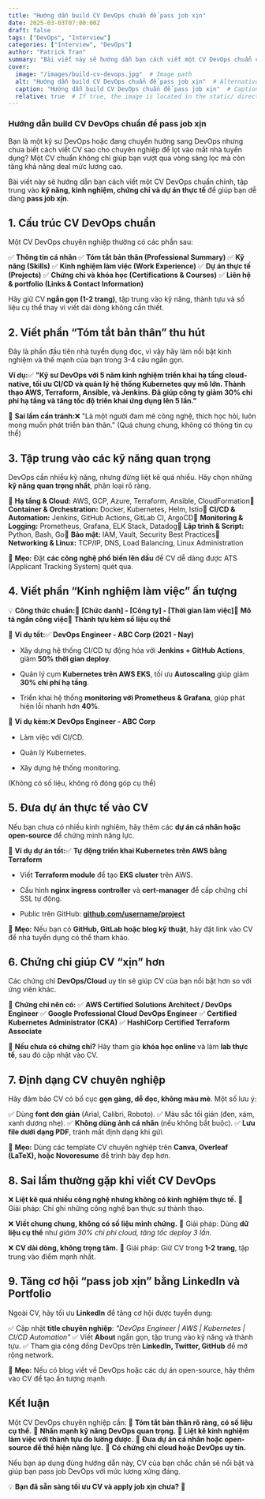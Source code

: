 ```yaml
---
title: "Hướng dẫn build CV DevOps chuẩn để pass job xịn"
date: 2025-03-03T07:00:00Z
draft: false
tags: ["DevOps", "Interview"]
categories: ["Interview", "DevOps"]
author: "Patrick Tran"
summary: "Bài viết này sẽ hướng dẫn bạn cách viết một CV DevOps chuẩn chỉnh, tập trung vào kỹ năng, kinh nghiệm, chứng chỉ và dự án thực tế để giúp bạn dễ dàng pass job xịn."
cover:
  image: "/images/build-cv-devops.jpg"  # Image path
  alt: "Hướng dẫn build CV DevOps chuẩn để pass job xịn"  # Alternative text if the image fails to load
  caption: "Hướng dẫn build CV DevOps chuẩn để pass job xịn"  # Caption below the image (optional)
  relative: true  # If true, the image is located in the static/ directory
---
```

### **Hướng dẫn build CV DevOps chuẩn để pass job xịn**

Bạn là một kỹ sư DevOps hoặc đang chuyển hướng sang DevOps nhưng chưa biết cách viết CV sao cho chuyên nghiệp để lọt vào mắt nhà tuyển dụng? Một CV chuẩn không chỉ giúp bạn vượt qua vòng sàng lọc mà còn tăng khả năng deal mức lương cao.

Bài viết này sẽ hướng dẫn bạn cách viết một CV DevOps chuẩn chỉnh, tập trung vào **kỹ năng, kinh nghiệm, chứng chỉ và dự án thực tế** để giúp bạn dễ dàng **pass job xịn**.

**1\. Cấu trúc CV DevOps chuẩn**
--------------------------------

Một CV DevOps chuyên nghiệp thường có các phần sau:

✅ **Thông tin cá nhân**
✅ **Tóm tắt bản thân (Professional Summary)**
✅ **Kỹ năng (Skills)**
✅ **Kinh nghiệm làm việc (Work Experience)**
✅ **Dự án thực tế (Projects)**
✅ **Chứng chỉ và khóa học (Certifications & Courses)**
✅ **Liên hệ & portfolio (Links & Contact Information)**

Hãy giữ CV **ngắn gọn (1-2 trang)**, tập trung vào kỹ năng, thành tựu và số liệu cụ thể thay vì viết dài dòng không cần thiết.

**2\. Viết phần “Tóm tắt bản thân” thu hút**
--------------------------------------------

Đây là phần đầu tiên nhà tuyển dụng đọc, vì vậy hãy làm nổi bật kinh nghiệm và thế mạnh của bạn trong 3-4 câu ngắn gọn.

**Ví dụ:**✅ **"Kỹ sư DevOps với 5 năm kinh nghiệm triển khai hạ tầng cloud-native, tối ưu CI/CD và quản lý hệ thống Kubernetes quy mô lớn. Thành thạo AWS, Terraform, Ansible, và Jenkins. Đã giúp công ty giảm 30% chi phí hạ tầng và tăng tốc độ triển khai ứng dụng lên 5 lần."**

📌 **Sai lầm cần tránh:**❌ "Là một người đam mê công nghệ, thích học hỏi, luôn mong muốn phát triển bản thân." (Quá chung chung, không có thông tin cụ thể)

**3\. Tập trung vào các kỹ năng quan trọng**
--------------------------------------------

DevOps cần nhiều kỹ năng, nhưng đừng liệt kê quá nhiều. Hãy chọn những **kỹ năng quan trọng nhất**, phân loại rõ ràng.

🔹 **Hạ tầng & Cloud:** AWS, GCP, Azure, Terraform, Ansible, CloudFormation🔹 **Container & Orchestration:** Docker, Kubernetes, Helm, Istio🔹 **CI/CD & Automation:** Jenkins, GitHub Actions, GitLab CI, ArgoCD🔹 **Monitoring & Logging:** Prometheus, Grafana, ELK Stack, Datadog🔹 **Lập trình & Script:** Python, Bash, Go🔹 **Bảo mật:** IAM, Vault, Security Best Practices🔹 **Networking & Linux:** TCP/IP, DNS, Load Balancing, Linux Administration

📌 **Mẹo:** Đặt **các công nghệ phổ biến lên đầu** để CV dễ dàng được ATS (Applicant Tracking System) quét qua.

**4\. Viết phần “Kinh nghiệm làm việc” ấn tượng**
-------------------------------------------------

💡 **Công thức chuẩn:**📌 **\[Chức danh\] - \[Công ty\] - \[Thời gian làm việc\]**📌 **Mô tả ngắn công việc**📌 **Thành tựu kèm số liệu cụ thể**

🔹 **Ví dụ tốt:**✅ **DevOps Engineer - ABC Corp (2021 - Nay)**

*   Xây dựng hệ thống CI/CD tự động hóa với **Jenkins + GitHub Actions**, giảm **50% thời gian deploy**.
    
*   Quản lý cụm **Kubernetes trên AWS EKS**, tối ưu **Autoscaling** giúp giảm **30% chi phí hạ tầng**.
    
*   Triển khai hệ thống **monitoring với Prometheus & Grafana**, giúp phát hiện lỗi nhanh hơn **40%**.
    

🔹 **Ví dụ kém:**❌ **DevOps Engineer - ABC Corp**

*   Làm việc với CI/CD.
    
*   Quản lý Kubernetes.
    
*   Xây dựng hệ thống monitoring.
    

(Không có số liệu, không rõ đóng góp cụ thể)

**5\. Đưa dự án thực tế vào CV**
--------------------------------

Nếu bạn chưa có nhiều kinh nghiệm, hãy thêm các **dự án cá nhân hoặc open-source** để chứng minh năng lực.

🔹 **Ví dụ dự án tốt:**✅ **Tự động triển khai Kubernetes trên AWS bằng Terraform**

*   Viết **Terraform module** để tạo **EKS cluster** trên AWS.
    
*   Cấu hình **nginx ingress controller** và **cert-manager** để cấp chứng chỉ SSL tự động.
    
*   Public trên GitHub: [**github.com/username/project**](https://github.com/username/project)
    

📌 **Mẹo:** Nếu bạn có **GitHub, GitLab hoặc blog kỹ thuật**, hãy đặt link vào CV để nhà tuyển dụng có thể tham khảo.

**6\. Chứng chỉ giúp CV “xịn” hơn**
-----------------------------------

Các chứng chỉ **DevOps/Cloud** uy tín sẽ giúp CV của bạn nổi bật hơn so với ứng viên khác.

🔹 **Chứng chỉ nên có:**
✅ **AWS Certified Solutions Architect / DevOps Engineer**
✅ **Google Professional Cloud DevOps Engineer**
✅ **Certified Kubernetes Administrator (CKA)**
✅ **HashiCorp Certified Terraform Associate**

📌 **Nếu chưa có chứng chỉ?** Hãy tham gia **khóa học online** và làm **lab thực tế**, sau đó cập nhật vào CV.

**7\. Định dạng CV chuyên nghiệp**
----------------------------------

Hãy đảm bảo CV có bố cục **gọn gàng, dễ đọc, không màu mè**. Một số lưu ý:

✅ Dùng **font đơn giản** (Arial, Calibri, Roboto).
✅ Màu sắc tối giản (đen, xám, xanh dương nhẹ).
✅ **Không dùng ảnh cá nhân** (nếu không bắt buộc).
✅ **Lưu file dưới dạng PDF**, tránh mất định dạng khi gửi.

📌 **Mẹo:** Dùng các template CV chuyên nghiệp trên **Canva, Overleaf (LaTeX), hoặc Novoresume** để trình bày đẹp hơn.

**8\. Sai lầm thường gặp khi viết CV DevOps**
---------------------------------------------

❌ **Liệt kê quá nhiều công nghệ nhưng không có kinh nghiệm thực tế.**
🔹 Giải pháp: Chỉ ghi những công nghệ bạn thực sự thành thạo.

❌ **Viết chung chung, không có số liệu minh chứng.**
🔹 Giải pháp: Dùng **dữ liệu cụ thể** như _giảm 30% chi phí cloud, tăng tốc deploy 3 lần_.

❌ **CV dài dòng, không trọng tâm.**
🔹 Giải pháp: Giữ CV trong **1-2 trang**, tập trung vào điểm mạnh nhất.

**9\. Tăng cơ hội “pass job xịn” bằng LinkedIn và Portfolio**
-------------------------------------------------------------

Ngoài CV, hãy tối ưu **LinkedIn** để tăng cơ hội được tuyển dụng:

✅ Cập nhật **title chuyên nghiệp**: _"DevOps Engineer | AWS | Kubernetes | CI/CD Automation"_
✅ Viết **About** ngắn gọn, tập trung vào kỹ năng và thành tựu.
✅ Tham gia cộng đồng DevOps trên **LinkedIn, Twitter, GitHub** để mở rộng network.

📌 **Mẹo:** Nếu có blog viết về DevOps hoặc các dự án open-source, hãy thêm vào CV để tạo ấn tượng mạnh.

**Kết luận**
------------

Một CV DevOps chuyên nghiệp cần:
🚀 **Tóm tắt bản thân rõ ràng, có số liệu cụ thể.**
🚀 **Nhấn mạnh kỹ năng DevOps quan trọng.**
🚀 **Liệt kê kinh nghiệm làm việc với thành tựu đo lường được.**
🚀 **Đưa dự án cá nhân hoặc open-source để thể hiện năng lực.**
🚀 **Có chứng chỉ cloud hoặc DevOps uy tín.**

Nếu bạn áp dụng đúng hướng dẫn này, CV của bạn chắc chắn sẽ nổi bật và giúp bạn pass job DevOps với mức lương xứng đáng.

💡 **Bạn đã sẵn sàng tối ưu CV và apply job xịn chưa?** 🚀
